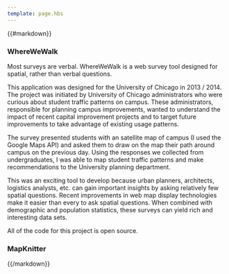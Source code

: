 ```yaml
---
template: page.hbs
---
```

<div class="content">
{{#markdown}}

### WhereWeWalk

Most surveys are verbal.  WhereWeWalk is a web survey tool designed for spatial, rather than verbal questions.

This application was designed for the University of Chicago in 2013 / 2014.  The project was initiated by University of Chicago administrators who were curious about student traffic patterns on campus.  These administrators, responsible for planning campus improvements, wanted to understand the impact of recent capital improvement projects and to target future improvements to take advantage of existing usage patterns.

The survey presented students with an satellite map of campus (I used the Google Maps API) and asked them to draw on the map their path around campus on the previous day.  Using the responses we collected from undergraduates, I was able to map student traffic patterns and make recommendations to the University planning department.

This was an exciting tool to develop because urban planners, architects, logistics analysts, etc. can gain important insights by asking relatively few spatial questions.  Recent improvements in web map display technologies make it easier than every to ask spatial questions.  When combined with demographic and population statistics, these surveys can yield rich and interesting data sets.

All of the code for this project is open source.

### MapKnitter

{{/markdown}}
</div>
